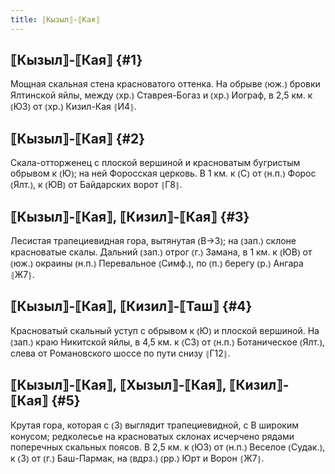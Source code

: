 ```yaml
---
title: ⟦Кызыл⟧-⟦Кая⟧
---
```

## ⟦Кызыл⟧-⟦Кая⟧ {#1}

Мощная скальная стена красноватого оттенка. На обрыве ⦅юж.⦆ бровки Ялтинской яйлы, между ⦅хр.⦆ Ставрея-Богаз и ⦅хр.⦆ Иограф, в 2,5 км. к ⦅ЮЗ⦆ от ⦅хр.⦆ Кизил-Кая ⦃И4⦄.

## ⟦Кызыл⟧-⟦Кая⟧ {#2}

Скала-отторженец с плоской вершиной и красноватым бугристым обрывом к ⦅Ю⦆; на ней Форосская церковь. В 1 км. к ⦅С⦆ от ⦅н.п.⦆ Форос ⦅Ялт.⦆, к ⦅ЮВ⦆ от Байдарских ворот ⦃Г8⦄.

## ⟦Кызыл⟧-⟦Кая⟧, ⟦Кизил⟧-⟦Кая⟧ {#3}

Лесистая трапециевидная гора, вытянутая ⦅В→З⦆; на ⦅зап.⦆ склоне красноватые скалы. Дальний ⦅зап.⦆ отрог ⦅г.⦆ Замана, в 1 км. к ⦅ЮВ⦆ от ⦅юж.⦆ окраины ⦅н.п.⦆ Перевальное ⦅Симф.⦆, по ⦅п.⦆ берегу ⦅р.⦆ Ангара ⦃Ж7⦄.

## ⟦Кызыл⟧-⟦Кая⟧, ⟦Кизил⟧-⟦Таш⟧ {#4}

Красноватый скальный уступ с обрывом к ⦅Ю⦆ и плоской вершиной. На ⦅зап.⦆ краю Никитской яйлы, в 4,5 км. к ⦅СЗ⦆ от ⦅н.п.⦆ Ботаническое ⦅Ялт.⦆, слева от Романовского шоссе по пути снизу ⦃Г12⦄.

## ⟦Кызыл⟧-⟦Кая⟧, ⟦Хызыл⟧-⟦Кая⟧, ⟦Кизил⟧-⟦Кая⟧ {#5}

Крутая гора, которая с ⦅З⦆ выглядит трапециевидной, с В широким конусом; редколесье на красноватых склонах исчерчено рядами поперечных скальных поясов. В 2,5 км. к ⦅ЮЗ⦆ от ⦅н.п.⦆ Веселое ⦅Судак.⦆, к ⦅З⦆ от ⦅г.⦆ Баш-Пармак, на ⦅вдрз.⦆ ⦅рр.⦆ Юрт и Ворон ⦃Ж7⦄.
